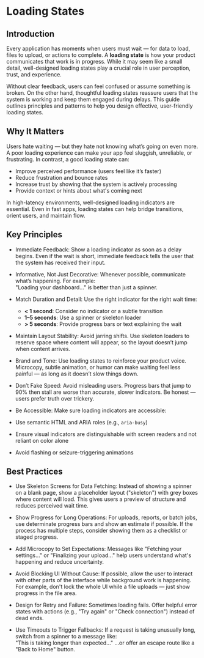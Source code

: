 # Loading States

## Introduction

Every application has moments when users must wait — for data to load, files to upload, or actions to complete. A **loading state** is how your product communicates that work is in progress. While it may seem like a small detail, well-designed loading states play a crucial role in user perception, trust, and experience.

Without clear feedback, users can feel confused or assume something is broken. On the other hand, thoughtful loading states reassure users that the system is working and keep them engaged during delays. This guide outlines principles and patterns to help you design effective, user-friendly loading states.

## Why It Matters

Users hate waiting — but they hate not knowing what’s going on even more. A poor loading experience can make your app feel sluggish, unreliable, or frustrating. In contrast, a good loading state can:

* Improve perceived performance (users feel like it’s faster)
* Reduce frustration and bounce rates
* Increase trust by showing that the system is actively processing
* Provide context or hints about what's coming next

In high-latency environments, well-designed loading indicators are essential. Even in fast apps, loading states can help bridge transitions, orient users, and maintain flow.

## Key Principles

* Immediate Feedback: Show a loading indicator as soon as a delay begins. Even if the wait is short, immediate feedback tells the user that the system has received their input.

* Informative, Not Just Decorative: Whenever possible, communicate what’s happening. For example:  
"Loading your dashboard…" is better than just a spinner.

* Match Duration and Detail: Use the right indicator for the right wait time:
  * **< 1 second**: Consider no indicator or a subtle transition
  * **1–5 seconds**: Use a spinner or skeleton loader
  * **> 5 seconds**: Provide progress bars or text explaining the wait

* Maintain Layout Stability: Avoid jarring shifts. Use skeleton loaders to reserve space where content will appear, so the layout doesn’t jump when content arrives.

* Brand and Tone: Use loading states to reinforce your product voice. Microcopy, subtle animation, or humor can make waiting feel less painful — as long as it doesn’t slow things down.

* Don’t Fake Speed: Avoid misleading users. Progress bars that jump to 90% then stall are worse than accurate, slower indicators. Be honest — users prefer truth over trickery.

* Be Accessible: Make sure loading indicators are accessible:
* Use semantic HTML and ARIA roles (e.g., `aria-busy`)
* Ensure visual indicators are distinguishable with screen readers and not reliant on color alone
* Avoid flashing or seizure-triggering animations

## Best Practices

* Use Skeleton Screens for Data Fetching: Instead of showing a spinner on a blank page, show a placeholder layout ("skeleton") with grey boxes where content will load. This gives users a preview of structure and reduces perceived wait time.

* Show Progress for Long Operations: For uploads, reports, or batch jobs, use determinate progress bars and show an estimate if possible. If the process has multiple steps, consider showing them as a checklist or staged progress.

* Add Microcopy to Set Expectations: Messages like "Fetching your settings..." or "Finalizing your upload…" help users understand what's happening and reduce uncertainty.

* Avoid Blocking UI Without Cause: If possible, allow the user to interact with other parts of the interface while background work is happening. For example, don't lock the whole UI while a file uploads — just show progress in the file area.

* Design for Retry and Failure: Sometimes loading fails. Offer helpful error states with actions (e.g., "Try again" or "Check connection") instead of dead ends.

* Use Timeouts to Trigger Fallbacks: If a request is taking unusually long, switch from a spinner to a message like:  
"This is taking longer than expected..."
...or offer an escape route like a "Back to Home" button.
